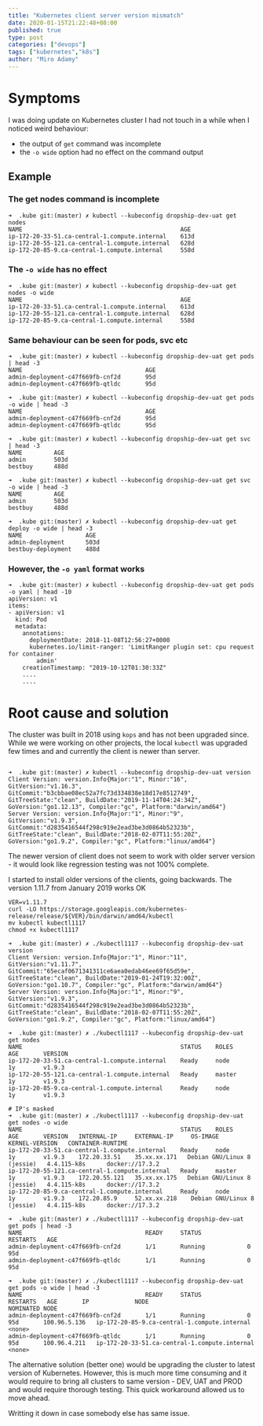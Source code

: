 ```yaml
---
title: "Kubernetes client server version mismatch"
date: 2020-01-15T21:22:48+08:00
published: true
type: post
categories: ["devops"]
tags: ["kubernetes","k8s"]
author: "Miro Adamy"
---
```


# Symptoms 

I was doing update on Kubernetes cluster I had not touch in a while when I noticed weird behaviour:

* the output of `get` command was incomplete
* the `-o wide` option had no effect on the command output

## Example

### The get nodes command is incomplete

```
➜  .kube git:(master) ✗ kubectl --kubeconfig dropship-dev-uat get nodes
NAME                                             AGE
ip-172-20-33-51.ca-central-1.compute.internal    613d
ip-172-20-55-121.ca-central-1.compute.internal   628d
ip-172-20-85-9.ca-central-1.compute.internal     558d
```

### The `-o wide` has no effect

```
➜  .kube git:(master) ✗ kubectl --kubeconfig dropship-dev-uat get nodes -o wide
NAME                                             AGE
ip-172-20-33-51.ca-central-1.compute.internal    613d
ip-172-20-55-121.ca-central-1.compute.internal   628d
ip-172-20-85-9.ca-central-1.compute.internal     558d

```

### Same behaviour can be seen for pods, svc etc

```
➜  .kube git:(master) ✗ kubectl --kubeconfig dropship-dev-uat get pods | head -3
NAME                                   AGE
admin-deployment-c47f669fb-cnf2d       95d
admin-deployment-c47f669fb-qtldc       95d

➜  .kube git:(master) ✗ kubectl --kubeconfig dropship-dev-uat get pods -o wide | head -3
NAME                                   AGE
admin-deployment-c47f669fb-cnf2d       95d
admin-deployment-c47f669fb-qtldc       95d

➜  .kube git:(master) ✗ kubectl --kubeconfig dropship-dev-uat get svc | head -3
NAME         AGE
admin        503d
bestbuy      488d

➜  .kube git:(master) ✗ kubectl --kubeconfig dropship-dev-uat get svc -o wide | head -3
NAME         AGE
admin        503d
bestbuy      488d

➜  .kube git:(master) ✗ kubectl --kubeconfig dropship-dev-uat get deploy -o wide | head -3
NAME                  AGE
admin-deployment      503d
bestbuy-deployment    488d

```

### However, the `-o yaml` format works

```
➜  .kube git:(master) ✗ kubectl --kubeconfig dropship-dev-uat get pods -o yaml | head -10
apiVersion: v1
items:
- apiVersion: v1
  kind: Pod
  metadata:
    annotations:
      deploymentDate: 2018-11-08T12:56:27+0000
      kubernetes.io/limit-ranger: 'LimitRanger plugin set: cpu request for container
        admin'
    creationTimestamp: "2019-10-12T01:30:33Z"
    ....
    ....
```

# Root cause and solution

The cluster was built in 2018 using `kops` and has not been upgraded since. While we were working on other projects, the local `kubectl` was upgraded few times and and currently the client is newer than server.

```

➜  .kube git:(master) ✗ kubectl --kubeconfig dropship-dev-uat version
Client Version: version.Info{Major:"1", Minor:"16", GitVersion:"v1.16.3", GitCommit:"b3cbbae08ec52a7fc73d334838e18d17e8512749", GitTreeState:"clean", BuildDate:"2019-11-14T04:24:34Z", GoVersion:"go1.12.13", Compiler:"gc", Platform:"darwin/amd64"}
Server Version: version.Info{Major:"1", Minor:"9", GitVersion:"v1.9.3", GitCommit:"d2835416544f298c919e2ead3be3d0864b52323b", GitTreeState:"clean", BuildDate:"2018-02-07T11:55:20Z", GoVersion:"go1.9.2", Compiler:"gc", Platform:"linux/amd64"}
```

The newer version of client does not seem to work with older server version - it would look like regression testing was not 100% complete.

I started to install older versions of the clients, going backwards. The version 1.11.7 from January 2019 works OK

```
VER=v1.11.7
curl -LO https://storage.googleapis.com/kubernetes-release/release/${VER}/bin/darwin/amd64/kubectl
mv kubectl kubectl1117
chmod +x kubectl1117

➜  .kube git:(master) ✗ ./kubectl1117 --kubeconfig dropship-dev-uat version
Client Version: version.Info{Major:"1", Minor:"11", GitVersion:"v1.11.7", GitCommit:"65ecaf0671341311ce6aea0edab46ee69f65d59e", GitTreeState:"clean", BuildDate:"2019-01-24T19:32:00Z", GoVersion:"go1.10.7", Compiler:"gc", Platform:"darwin/amd64"}
Server Version: version.Info{Major:"1", Minor:"9", GitVersion:"v1.9.3", GitCommit:"d2835416544f298c919e2ead3be3d0864b52323b", GitTreeState:"clean", BuildDate:"2018-02-07T11:55:20Z", GoVersion:"go1.9.2", Compiler:"gc", Platform:"linux/amd64"}
```

```
➜  .kube git:(master) ✗ ./kubectl1117 --kubeconfig dropship-dev-uat get nodes
NAME                                             STATUS    ROLES     AGE       VERSION
ip-172-20-33-51.ca-central-1.compute.internal    Ready     node      1y        v1.9.3
ip-172-20-55-121.ca-central-1.compute.internal   Ready     master    1y        v1.9.3
ip-172-20-85-9.ca-central-1.compute.internal     Ready     node      1y        v1.9.3

# IP's masked
➜  .kube git:(master) ✗ ./kubectl1117 --kubeconfig dropship-dev-uat get nodes -o wide
NAME                                             STATUS    ROLES     AGE       VERSION   INTERNAL-IP     EXTERNAL-IP     OS-IMAGE                      KERNEL-VERSION   CONTAINER-RUNTIME
ip-172-20-33-51.ca-central-1.compute.internal    Ready     node      1y        v1.9.3    172.20.33.51    35.xx.xx.171   Debian GNU/Linux 8 (jessie)   4.4.115-k8s      docker://17.3.2
ip-172-20-55-121.ca-central-1.compute.internal   Ready     master    1y        v1.9.3    172.20.55.121   35.xx.xx.175   Debian GNU/Linux 8 (jessie)   4.4.115-k8s      docker://17.3.2
ip-172-20-85-9.ca-central-1.compute.internal     Ready     node      1y        v1.9.3    172.20.85.9     52.xx.xx.218    Debian GNU/Linux 8 (jessie)   4.4.115-k8s      docker://17.3.2

➜  .kube git:(master) ✗ ./kubectl1117 --kubeconfig dropship-dev-uat get pods | head -3
NAME                                   READY     STATUS             RESTARTS   AGE
admin-deployment-c47f669fb-cnf2d       1/1       Running            0          95d
admin-deployment-c47f669fb-qtldc       1/1       Running            0          95d

➜  .kube git:(master) ✗ ./kubectl1117 --kubeconfig dropship-dev-uat get pods -o wide | head -3
NAME                                   READY     STATUS             RESTARTS   AGE       IP             NODE                                            NOMINATED NODE
admin-deployment-c47f669fb-cnf2d       1/1       Running            0          95d       100.96.5.136   ip-172-20-85-9.ca-central-1.compute.internal    <none>
admin-deployment-c47f669fb-qtldc       1/1       Running            0          95d       100.96.4.211   ip-172-20-33-51.ca-central-1.compute.internal   <none>
```

The alternative solution (better one) would be upgrading the cluster to latest version of Kubernetes. However, this is much more time consuming and it would require to bring all clusters to same version - DEV, UAT and PROD and would require thorough testing. This quick workaround allowed us to move ahead. 

Writting it down in case somebody else has same issue.

